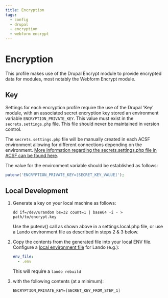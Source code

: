 ```yaml
---
title: Encryption
tags:
  - config
  - drupal
  - encryption
  - webform encrypt
---
```

# Encryption

This profile makes use of the Drupal Encrypt module to provide encrypted data
for modules, most notably the Webform Encrypt module.

## Key
Settings for each encryption profile require the use of the Drupal 'Key' module,
with an associated secret encryption key stored an environment variable
`ENCRYPTION_PRIVATE_KEY`. This value must exist in the `secrets.settings.php` file.
This file should never be maintained in version control.

The `secrets.settings.php` file will be manually created in each ACSF environment
allowing for different connections depending on the environment. [More information
regarding the secrets.settings.php file in ACSF can be found here](https://docs.acquia.com/resource/secrets/#secrets-settings-php-file).

The value for the environment variable should be established as follows:
```php
putenv('ENCRYPTION_PRIVATE_KEY=[SECRET_KEY_VALUE]');
```

## Local Development
1) Generate a key on your local machine as follows:
    ```shell script
    dd if=/dev/urandom bs=32 count=1 | base64 -i - > path/to/encrypt.key
    ```
   Use the putenv() call as shown above in a settings.local.php file,
   or use a Lando environment file as described in steps 2 & 3 below.

2) Copy the contents from the generated file into your local ENV file.
   Configure a [local environment file] for Lando (e.g.):
    ```yml
    env_file:
      - .env
    ```
   This will require a `lando rebuild`
3) with the following contents (at a minimum):
    ```env
    ENCRYPTION_PRIVATE_KEY=[SECRET_KEY_FROM_STEP_1]

    ```
[local environment file]: https://docs.lando.dev/config/env.html#environment-files
